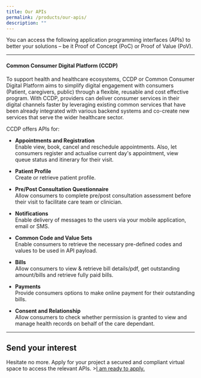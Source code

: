 ```yaml
---
title: Our APIs
permalink: /products/our-apis/
description: ""
---
```

You can access the following application programming interfaces (APIs) to better your solutions – be it Proof of Concept (PoC) or Proof of Value (PoV).

---
#### Common Consumer Digital Platform (CCDP)
To support health and healthcare ecosystems, CCDP or Common Consumer Digital Platform aims to simplify digital engagement with consumers (Patient, caregivers, public) through a flexible, reusable and cost effective program. With CCDP, providers can deliver consumer services in their digital channels faster by leveraging existing common services that have been already integrated with various backend systems and co-create new services that serve the wider healthcare sector.

CCDP offers APIs for: 
- **Appointments and Registration** 
<br> Enable view, book, cancel and reschedule appointments. Also, let consumers register and actualise current day's appointment, view queue status and itinerary for their visit.
* **Patient Profile**
<br> Create or retrieve patient profile.
- **Pre/Post Consultation Questionnaire**
<br> Allow consumers to complete pre/post consultation assessment before their visit to facilitate care team or clinician.
* **Notifications**
<br> Enable delivery of messages to the users via your mobile application, email or SMS.
- **Common Code and Value Sets**
<br> Enable consumers to retrieve the necessary pre-defined codes and values to be used in API payload.
* **Bills**
<br> Allow consumers to view &amp; retrieve bill details/pdf, get outstanding amount/bills and retrieve fully paid bills.
- **Payments**
<br> Provide consumers options to make online payment for their outstanding bills.

* **Consent and Relationship**
<br> Allow consumers to check whether permission is granted to view and manage health records on behalf of the care dependant.

---
## Send your interest
Hesitate no more. Apply for your project a secured and compliant virtual space to access the relevant APIs. 
&gt;[I am ready to apply.](https://form.gov.sg/6451bef4d0f2470011ddf40a)